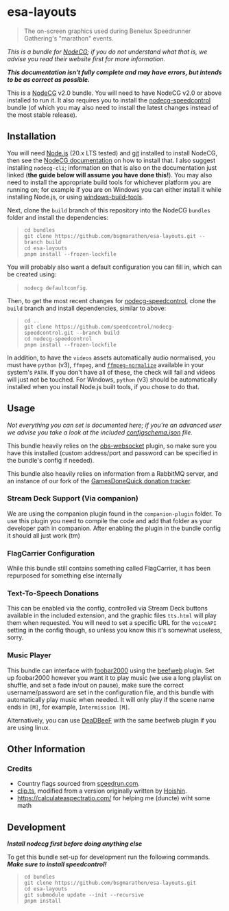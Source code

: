 # esa-layouts

> The on-screen graphics used during Benelux Speedrunner Gathering's "marathon" events.

*This is a bundle for [NodeCG](https://nodecg.dev); if you do not understand what that is, we advise you read their website first for more information.*

***This documentation isn't fully complete and may have errors, but intends to be as correct as possible.***

This is a [NodeCG](https://nodecg.dev) v2.0 bundle. You will need to have NodeCG v2.0 or above installed to run it. It also requires you to install the [nodecg-speedcontrol](https://github.com/speedcontrol/nodecg-speedcontrol) bundle (of which you may also need to install the latest changes instead of the most stable release).

## Installation

You will need [Node.js](https://nodejs.org) (20.x LTS tested) and [git](https://git-scm.com/) installed to install NodeCG, then see the [NodeCG documentation](https://www.nodecg.dev/docs/installing) on how to install that. I also suggest installing `nodecg-cli`; information on that is also on the documentation just linked (**the guide below will assume you have done this!**). You may also need to install the appropriate build tools for whichever platform you are running on; for example if you are on Windows you can either install it while installing Node.js, or using [windows-build-tools](https://github.com/felixrieseberg/windows-build-tools).

Next, clone the `build` branch of this repository into the NodeCG `bundles` folder and install the dependencies:
> ```
> cd bundles
> git clone https://github.com/bsgmarathon/esa-layouts.git --branch build
> cd esa-layouts
> pnpm install --frozen-lockfile
> ```

You will probably also want a default configuration you can fill in, which can be created using:
> `nodecg defaultconfig`.

Then, to get the most recent changes for [nodecg-speedcontrol](https://github.com/speedcontrol/nodecg-speedcontrol), clone the `build` branch and install dependencies, similar to above:
> ```
> cd ..
> git clone https://github.com/speedcontrol/nodecg-speedcontrol.git --branch build
> cd nodecg-speedcontrol
> pnpm install --frozen-lockfile
> ```

In addition, to have the `videos` assets automatically audio normalised, you must have `python` (v3), `ffmpeg`, and [`ffmpeg-normalize`](https://github.com/slhck/ffmpeg-normalize) available in your system's `PATH`. If you don't have all of these, the check will fail and videos will just not be touched. For Windows, `python` (v3) should be automatically installed when you install Node.js built tools, if you chose to do that.

## Usage

*Not everything you can set is documented here; if you're an advanced user we advise you take a look at the included [configschema.json](configschema.json) file.*

This bundle heavily relies on the [obs-websocket](https://github.com/Palakis/obs-websocket) plugin, so make sure you have this installed (custom address/port and password can be specified in the bundle's config if needed).

This bundle also heavily relies on information from a RabbitMQ server, and an instance of our fork of the [GamesDoneQuick donation tracker](https://github.com/esamarathon/donation-tracker).

### Stream Deck Support (Via companion)

We are using the companion plugin found in the `companion-plugin` folder. To use this plugin you need to compile the code and add that folder as your developer path in companion. After enabling the plugin in the bundle config it should all just work (tm)

### FlagCarrier Configuration

While this bundle still contains something called FlagCarrier, it has been repurposed for something else internally

### Text-To-Speech Donations

This can be enabled via the config, controlled via Stream Deck buttons available in the included extension, and the graphic files `tts.html` will play them when requested. You will need to set a specific URL for the `voiceAPI` setting in the config though, so unless you know this it's somewhat useless, sorry.

### Music Player

This bundle can interface with [foobar2000](https://www.foobar2000.org/) using the [beefweb](https://github.com/hyperblast/beefweb) plugin. Set up foobar2000 however you want it to play music (we use a long playlist on shuffle, and set a fade in/out on pause), make sure the correct username/password are set in the configuration file, and this bundle with automatically play music when needed. It will only play if the scene name ends in `[M]`, for example, `Intermission [M]`.

Alternatively, you can use [DeaDBeeF](https://deadbeef.sourceforge.io/) with the same beefweb plugin if you are using linux.

## Other Information

### Credits

* Country flags sourced from [speedrun.com](https://www.speedrun.com/).
* [clip.ts](src/graphics/_misc/clip.ts), modified from a version originally written by [Hoishin](https://github.com/hoishin).
* https://calculateaspectratio.com/ for helping me (duncte) wiht some math

## Development
***Install nodecg first before doing anything else***

To get this bundle set-up for development run the following commands.
***Make sure to install speedcontrol!***
> ```
> cd bundles
> git clone https://github.com/bsgmarathon/esa-layouts.git
> cd esa-layouts
> git submodule update --init --recursive
> pnpm install
> ```
